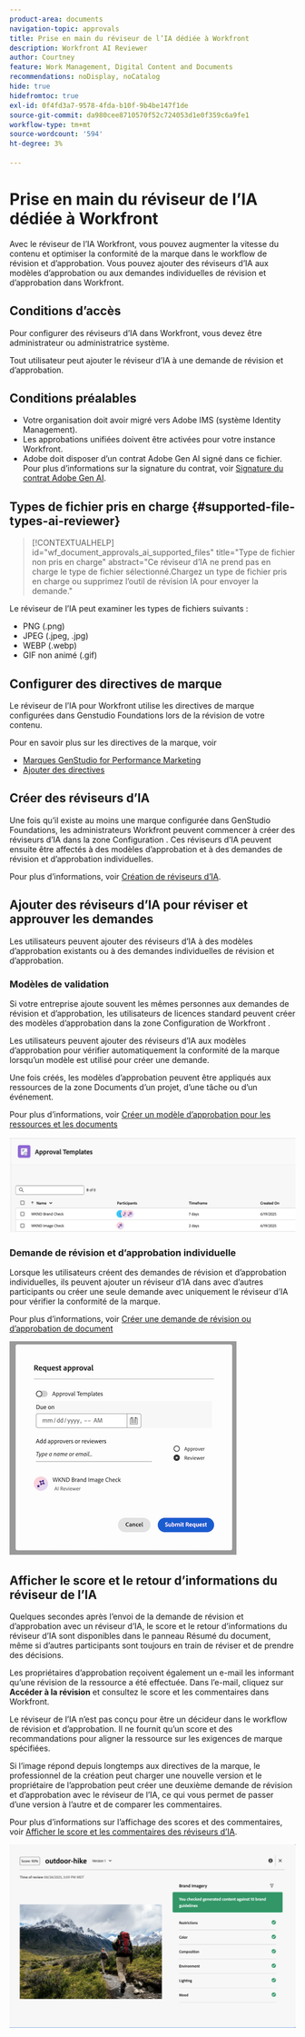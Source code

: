 ```yaml
---
product-area: documents
navigation-topic: approvals
title: Prise en main du réviseur de l’IA dédiée à Workfront
description: Workfront AI Reviewer
author: Courtney
feature: Work Management, Digital Content and Documents
recommendations: noDisplay, noCatalog
hide: true
hidefromtoc: true
exl-id: 0f4fd3a7-9578-4fda-b10f-9b4be147f1de
source-git-commit: da980cee8710570f52c724053d1e0f359c6a9fe1
workflow-type: tm+mt
source-wordcount: '594'
ht-degree: 3%

---
```


# Prise en main du réviseur de l’IA dédiée à Workfront

Avec le réviseur de l’IA Workfront, vous pouvez augmenter la vitesse du contenu et optimiser la conformité de la marque dans le workflow de révision et d’approbation. Vous pouvez ajouter des réviseurs d’IA aux modèles d’approbation ou aux demandes individuelles de révision et d’approbation dans Workfront.

## Conditions d’accès

Pour configurer des réviseurs d’IA dans Workfront, vous devez être administrateur ou administratrice système.

Tout utilisateur peut ajouter le réviseur d’IA à une demande de révision et d’approbation.


## Conditions préalables

* Votre organisation doit avoir migré vers Adobe IMS (système Identity Management).
* Les approbations unifiées doivent être activées pour votre instance Workfront.
* Adobe doit disposer d’un contrat Adobe Gen AI signé dans ce fichier.
Pour plus d’informations sur la signature du contrat, voir [Signature du contrat Adobe Gen AI](/help/quicksilver/workfront-basics/ai-assistant/ai-assistant-overview.md#sign-the-adobe-gen-ai-agreement).


## Types de fichier pris en charge {#supported-file-types-ai-reviewer}

>[!CONTEXTUALHELP]
>id="wf_document_approvals_ai_supported_files"
>title="Type de fichier non pris en charge"
>abstract="Ce réviseur d’IA ne prend pas en charge le type de fichier sélectionné.Chargez un type de fichier pris en charge ou supprimez l’outil de révision IA pour envoyer la demande."

Le réviseur de l’IA peut examiner les types de fichiers suivants :

* PNG (.png)
* JPEG (.jpeg, .jpg)
* WEBP (.webp)
* GIF non animé (.gif)

## Configurer des directives de marque

Le réviseur de l’IA pour Workfront utilise les directives de marque configurées dans Genstudio Foundations lors de la révision de votre contenu.

Pour en savoir plus sur les directives de la marque, voir

* [Marques GenStudio for Performance Marketing](https://experienceleague.adobe.com/en/docs/genstudio-for-performance-marketing/user-guide/guidelines/brands)
* [Ajouter des directives](https://experienceleague.adobe.com/en/docs/genstudio-for-performance-marketing/user-guide/guidelines/add-guidelines)


## Créer des réviseurs d’IA

Une fois qu’il existe au moins une marque configurée dans GenStudio Foundations, les administrateurs Workfront peuvent commencer à créer des réviseurs d’IA dans la zone Configuration . Ces réviseurs d’IA peuvent ensuite être affectés à des modèles d’approbation et à des demandes de révision et d’approbation individuelles.

Pour plus d’informations, voir [Création de réviseurs d’IA](/help/quicksilver/review-and-approve-work/document-reviews-and-approvals/set-up-ai-reviewer.md).

## Ajouter des réviseurs d’IA pour réviser et approuver les demandes

Les utilisateurs peuvent ajouter des réviseurs d’IA à des modèles d’approbation existants ou à des demandes individuelles de révision et d’approbation.

### Modèles de validation

Si votre entreprise ajoute souvent les mêmes personnes aux demandes de révision et d’approbation, les utilisateurs de licences standard peuvent créer des modèles d’approbation dans la zone Configuration de Workfront .

Les utilisateurs peuvent ajouter des réviseurs d’IA aux modèles d’approbation pour vérifier automatiquement la conformité de la marque lorsqu’un modèle est utilisé pour créer une demande.

Une fois créés, les modèles d’approbation peuvent être appliqués aux ressources de la zone Documents d’un projet, d’une tâche ou d’un événement.

Pour plus d’informations, voir [Créer un modèle d’approbation pour les ressources et les documents](/help/quicksilver/review-and-approve-work/document-reviews-and-approvals/manage-document-approvals/create-approval-template.md)

![liste de modèles présentant les réviseurs d’IA](assets/ai-review-templates.png)

### Demande de révision et d’approbation individuelle

Lorsque les utilisateurs créent des demandes de révision et d’approbation individuelles, ils peuvent ajouter un réviseur d’IA dans avec d’autres participants ou créer une seule demande avec uniquement le réviseur d’IA pour vérifier la conformité de la marque.

Pour plus d’informations, voir [Créer une demande de révision ou d’approbation de document](/help/quicksilver/review-and-approve-work/document-reviews-and-approvals/manage-document-approvals/create-a-document-approval.md)


![Réviseur AI ajouté à une demande d’approbation individuelle](assets/ad-ai-reviewer-to-request.png)

## Afficher le score et le retour d’informations du réviseur de l’IA

Quelques secondes après l’envoi de la demande de révision et d’approbation avec un réviseur d’IA, le score et le retour d’informations du réviseur d’IA sont disponibles dans le panneau Résumé du document, même si d’autres participants sont toujours en train de réviser et de prendre des décisions.

Les propriétaires d’approbation reçoivent également un e-mail les informant qu’une révision de la ressource a été effectuée. Dans l’e-mail, cliquez sur **Accéder à la révision** et consultez le score et les commentaires dans Workfront.

Le réviseur de l’IA n’est pas conçu pour être un décideur dans le workflow de révision et d’approbation. Il ne fournit qu’un score et des recommandations pour aligner la ressource sur les exigences de marque spécifiées.

Si l’image répond depuis longtemps aux directives de la marque, le professionnel de la création peut charger une nouvelle version et le propriétaire de l’approbation peut créer une deuxième demande de révision et d’approbation avec le réviseur de l’IA, ce qui vous permet de passer d’une version à l’autre et de comparer les commentaires.

Pour plus d’informations sur l’affichage des scores et des commentaires, voir [Afficher le score et les commentaires des réviseurs d’IA](/help/quicksilver/review-and-approve-work/document-reviews-and-approvals/view-ai-reviewer-feedback.md).


![Retour d’informations du réviseur IA](assets/ai-reviewer-feedback.png)


